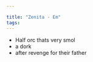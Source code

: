 ```yaml
---

title: "Zenita - Em"
tags:
---
```

- Half orc thats very smol
- a dork
- after revenge for their father